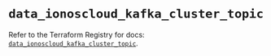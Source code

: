 # `data_ionoscloud_kafka_cluster_topic`

Refer to the Terraform Registry for docs: [`data_ionoscloud_kafka_cluster_topic`](https://registry.terraform.io/providers/ionos-cloud/ionoscloud/6.6.1/docs/data-sources/kafka_cluster_topic).

